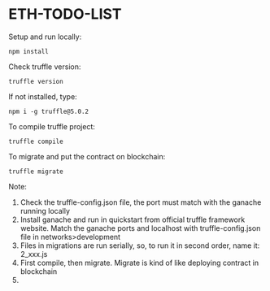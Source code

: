 # ETH-TODO-LIST

Setup and run locally:

`npm install`

Check truffle version:

`truffle version`

If not installed, type:

`npm i -g truffle@5.0.2`

To compile truffle project:

`truffle compile`

To migrate and put the contract on blockchain:

`truffle migrate`

Note:

1) Check the truffle-config.json file, the port must match with the ganache running locally
2) Install ganache and run in quickstart from official truffle framework website. Match the ganache ports and localhost with truffle-config.json file in networks>development
3) Files in migrations are run serially, so, to run it in second order, name it: 2_xxx.js
4) First compile, then migrate. Migrate is kind of like deploying contract in blockchain
5)
